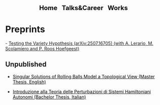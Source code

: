
<!-- DEFINE THE STYLE OF THE WEBSITE MENU  -->


<head>
    <meta charset="UTF-8">
    <meta name="viewport" content="width=device-width, initial-scale=1.0">
    <title>Menu Example</title>
    <style>
        /* Optional: Some basic styling for demonstration */
        .menu-container {
            text-align: center; /* Center the menu */
        }
        nav ul {
            list-style-type: none;
            margin: 0;
            padding: 0;
            display: inline-block; /* Make the menu display inline-block */
        }
        nav li {
            display: inline;
            margin-right: 10px;
        }
        nav a {
            text-decoration: none;
            color: #000; /* Black text color */
            font-weight: bold;
            font-size: 20px; 
        }
    </style>
</head>
<body>

<div class="menu-container">
    <nav>
        <ul>
            <li><a href="https://aleetamai.github.io">Home</a></li>
            <li><a href="https://aleetamai.github.io/talks&carrer">Talks&Career</a></li>
            <li><a href="https://aleetamai.github.io/works">Works</a></li>
        </ul>
    </nav>
</div>
</body>


<!-- MAIN -->

# Preprints
  <p>
    - <a href="https://arxiv.org/abs/2507.16705#:~:text=Given%20a%20probability%20measure%20on,%22testing%20the%20variety%20hypothesis%22" target="_blank">
      Testing the Variety Hypothesis (arXiv:2507.16705) (with A. Lerario, M. Scolamiero and P. Roos Hoefgeest)
    </a>
  </p>

## Unpublished

- <a href="assets/Master_Thesis.pdf" style="color:black;" download>Singular Solutions of Rolling Balls Model a Topological View
(Master Thesis, English) </a>

- <a href="assets/Bachelor_Thesis.pdf" style="color:black;" download> Introduzione alla Teoria delle Perturbazioni di Sistemi Hamiltoniani Autonomi
 (Bachelor Thesis, Italian) </a>




